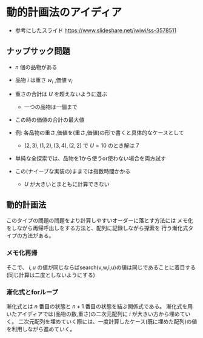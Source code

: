 # 動的計画法のアイディア

- 参考にしたスライド 
https://www.slideshare.net/iwiwi/ss-3578511

## ナップサック問題

- $n$ 個の品物がある
- 品物 $i$ は重さ $w_i$ ,価値 $v_i$ 
- 重さの合計は $U$ を超えないように選ぶ
    - 一つの品物は一個まで
- この時の価値の合計の最大値

- 例: 各品物の重さ,価値を(重さ,価値)の形で書くと具体的なケースとして
    - $(2,3),(1,2),(3,4),(2,2)$ で $U = 10$ のとき解は $7$
- 単純な全探索では、品物を1から使うor使わない場合を両方試す

- この(ナイーブな実装の)ままでは指数時間かかる
    - $U$ が大きいとまともに計算できない

## 動的計画法

このタイプの問題の問題をより計算しやすいオーダーに落とす方法には
メモ化をしながら再帰呼出しをする方法と、配列に記録しながら探索を
行う漸化式タイプの方法がある。

### メモ化再帰

そこで、 $i,u$ の値が同じならばsearch(v,w,i,u)の値は同じであることに着目する(同じ計算は二度としないようにする)

### 漸化式とforループ

漸化式とは $n$ 番目の状態と $n+1$ 番目の状態を結ぶ関係式である。
漸化式を用いたアイディアでは(品物の数,重さ)の二次元配列に $i$ が大きい方から埋めていく。
二次元配列を埋めていく際には、一度計算したケース(既に埋めた配列)の値を利用しながら進めていく。



